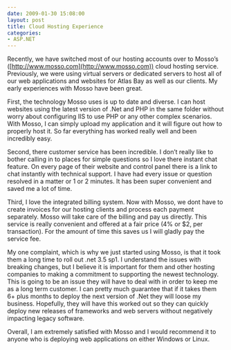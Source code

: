 ```yaml
---
date: 2009-01-30 15:08:00
layout: post
title: Cloud Hosting Experience
categories:
- ASP.NET
---
```


Recently, we have switched most of our hosting accounts over to Mosso’s ([http://www.mosso.com](http://www.mosso.com)) cloud hosting service. Previously, we were using virtual servers or dedicated servers to host all of our web applications and websites for Atlas Bay as well as our clients. My early experiences with Mosso have been great.

 

First, the technology Mosso uses is up to date and diverse. I can host websites using the latest version of .Net and PHP in the same folder without worry about configuring IIS to use PHP or any other complex scenarios. With Mosso, I can simply upload my application and it will figure out how to properly host it. So far everything has worked really well and been incredibly easy. 

 

Second, there customer service has been incredible. I don’t really like to bother calling in to places for simple questions so I love there instant chat feature. On every page of their website and control panel there is a link to chat instantly with technical support. I have had every issue or question resolved in a matter or 1 or 2 minutes. It has been super convenient and saved me a lot of time.

 

Third, I love the integrated billing system. Now with Mosso, we dont have to create invoices for our hosting clients and process each payment separately. Mosso will take care of the billing and pay us directly. This service is really convenient and offered at a fair price (4% or $2, per transaction). For the amount of time this saves us I will gladly pay the service fee.

 

My one complaint, which is why we just started using Mosso, is that it took them a long time to roll out .net 3.5 sp1. I understand the issues with breaking changes, but I believe it is important for them and other hosting companies to making a commitment to supporting the newest technology. This is going to be an issue they will have to deal with in order to keep me as a long term customer. I can pretty much guarantee that if it takes them 6+ plus months to deploy the next version of .Net they will loose my business. Hopefully, they will have this worked out so they can quickly deploy new releases of frameworks and web servers without negatively impacting legacy software.

 

Overall, I am extremely satisfied with Mosso and I would recommend it to anyone who is deploying web applications on either Windows or Linux. 
